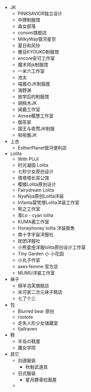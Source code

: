 - JK
	- PINKSAVIOR独立设计
	- 中牌制服馆
	- 森女部落
	- conomi旗舰店
	- MilkyWay银河星空
	- 夏日和风铃
	- 梗豆KYOUKO制服馆
	- encore安可工作室
	- 魔术师jk制服馆
	- 一米六工作室
	- 池太
	- 喵酱のJK制服屋
	- 海野渊
	- 放学后的制服馆
	- 胡桃木JK
	- 闻鹿工作室
	- Aimee樱慧工作室
	- 御茶家
	- 国王与夜莺JK制服
	- 啦啦酱JK
- 上衣
	- EstherPlanet银河便利店
- Lolita
	- With PUJI
	- 时光凝固 Lolita
	- 七秒少女原创设计
	- 塔塔塔长耳公馆
	- 樱姬Lolita原创设计
	- Fairydream Lolita
	- NyaNya原创Lolita洋装
	- Infanta婴梵塔Lolita洋装工作室
	- 熊之工作室
	- 青Lo - cyan lolita
	- KUMA酱工作室
	- Honeyhoney lolita 洋装贩售
	- 南十字宇宙洋服社
	- 炭团洋服社
	- 小熊星座洋服lolita原创设计工作室
	- Tiny Garden 小 小花园
	- 小丸子作室
	- axes femme 官方店
	- MUMU洋装工作室
- 袜子
	- 绵羊泡芙旗舰店
	- 米可家二次元袜子鞋店
	- 七了个三
- 包
	- Blurred bear 原创
	- rootote
	- 走失人形少女储藏室
	- fjallraven
- 鞋
	- 半岛の鞋屋
	- 魔女学院
- 其它
	- 剑道服装
		- 秋魁武道具
	- 日式服装
		- 星月豚骨拉面屋
	-
